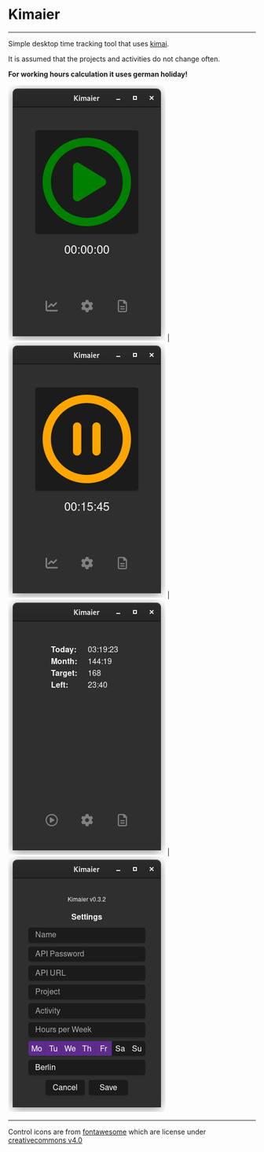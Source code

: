 # Kimaier
---

Simple desktop time tracking tool that uses [kimai](https://www.kimai.org/de/).

It is assumed that the projects and activities do not change often.

**For working hours calculation it uses german holiday!**

![start](/docs/start.png) | ![pause](/docs/pause.png) | ![stats](/docs/stats.png) | ![settings](/docs/settings.png)

---

Control icons are from [fontawesome](https://fontawesome.com) which are license under [creativecommons v4.0](https://creativecommons.org/licenses/by/4.0/)
